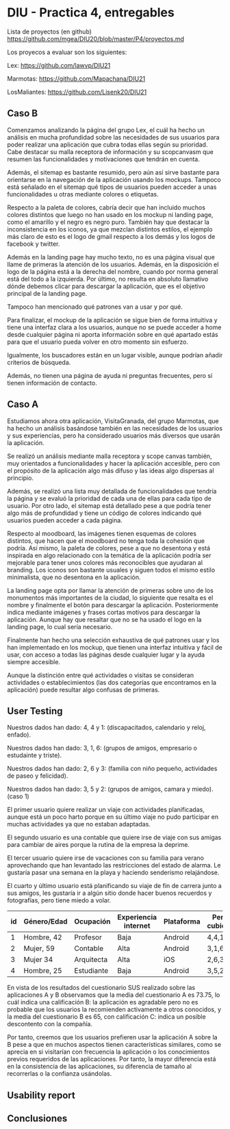 # DIU - Practica 4, entregables

Lista de proyectos (en github) https://github.com/mgea/DIU20/blob/master/P4/proyectos.md

Los proyecos a evaluar son los siguientes:

Lex: https://github.com/lawvp/DIU21

Marmotas: https://github.com/Mapachana/DIU21

LosMaliantes: https://github.com/Lisenk20/DIU21


## Caso B

Comenzamos analizando la página del grupo Lex, el cuál ha hecho un análisis en mucha profundidad sobre las necesidades de sus usuarios para poder realizar una aplicación que cubra todas ellas según su prioridad. Cabe destacar su malla receptora de información y su scopcanvasm que resumen las funcionalidades y motivaciones que tendrán en cuenta.

Además, el sitemap es bastante resumido, pero aún así sirve bastante para orientarse en la navegación de la aplicación usando los mockups. Tampoco está señalado en el sitemap qué tipos de usuarios pueden acceder a unas funcionalidades u otras mediante colores o etiquetas.

Respecto a la paleta de colores, cabría decir que han incluido muchos colores distintos que luego no han usado en los mockup ni landing page, como el amarillo y el negro es negro puro.
También hay que destacar la inconsistencia en los iconos, ya que mezclan distintos estilos, el ejemplo más claro de esto es el logo de gmail respecto a los demás y los logos de facebook y twitter.

Además en la landing page hay mucho texto, no es una página visual que llame de primeras la atención de los usuarios. Además, en la disposición el logo de la página está a la derecha del nombre, cuando por norma general está del todo a la izquierda. Por último, no resulta en absoluto llamativo dónde debemos clicar para descargar la aplicación, que es el objetivo principal de la landing page.

Tampoco han mencionado qué patrones van a usar y por qué.

Para finalizar, el mockup de la aplicación se sigue bien de forma intuitiva y tiene una interfaz clara a los usuarios, aunque no se puede acceder a home desde cualquier página ni aporta información sobre en qué apartado estás para que el usuario pueda volver en otro momento sin esfuerzo.

Igualmente, los buscadores están en un lugar visible, aunque podrían añadir criterios de búsqueda.

Además, no tienen una página de ayuda ni preguntas frecuentes, pero sí tienen información de contacto.

## Caso A

Estudiamos ahora otra aplicación, VisitaGranada, del grupo Marmotas, que ha hecho un análisis basándose también en las necesidades de los usuarios y sus experiencias, pero ha considerado usuarios más diversos que usarán la aplicación.

Se realizó un análisis mediante malla receptora y scope canvas también, muy orientados a funcionalidades y hacer la aplicación accesible, pero con el propósito de la aplicación algo más difuso y las ideas algo dispersas al principio.

Además, se realizó una lista muy detallada de funcionalidades que tendría la página y se evaluó la prioridad de cada una de ellas para cada tipo de usuario. Por otro lado, el sitemap está detallado pese a que podría tener algo más de profundidad y tiene un código de colores indicando qué usuarios pueden acceder a cada página.

Respecto al moodboard, las imágenes tienen esquemas de colores distintos, que hacen que el moodboard no tenga toda la cohesión que podría. Así mismo, la paleta de colores, pese a que no desentona y está inspirada en algo relacionado con la temática de la aplicación podría ser mejorable para tener unos colores más reconocibles que ayudaran al branding. Los iconos son bastante usuales y siguen todos el mismo estilo minimalista, que no desentona en la aplicación.

La landing page opta por llamar la atención de primeras sobre uno de los monumentos más importantes de la ciudad, lo siguiente que resalta es el nombre y finalmente el botón para descargar la aplicación. Posteriormente indica mediante imágenes y frases cortas motivos para descargar la aplicación. Aunque hay que resaltar que no se ha usado el logo en la landing page, lo cual sería necesario.

Finalmente han hecho una selección exhaustiva de qué patrones usar y los han implementado en los mockup, que tienen una interfaz intuitiva y fácil de usar, con acceso a todas las páginas desde cualquier lugar y la ayuda siempre accesible.

Aunque la distinción entre qué actividades o visitas se consideran actividades o establecimientos (las dos categorías que encontramos en la aplicación) puede resultar algo confusas de primeras.

## User Testing

Nuestros dados han dado: 4, 4 y 1: (discapacitados, calendario y reloj, enfado).

Nuestros dados han dado: 3, 1, 6: (grupos de amigos, empresario o estudainte y triste).

Nuestros dados han dado: 2, 6 y 3: (familia con niño pequeño, actividades de paseo y felicidad).

Nuestros dados han dado: 3, 5 y 2: (grupos de amigos, camara y miedo). (caso 1)

El primer usuario quiere realizar un viaje con actividades planificadas, aunque está un poco harto porque en su último viaje no pudo participar en muchas actividades ya que no estaban adaptadas.

El segundo usuario es una contable que quiere irse de viaje con sus amigas para cambiar de aires porque la rutina de la empresa la deprime.

El tercer usuario quiere irse de vacaciones con su familia para verano aprovechando que han levantado las restricciones del estado de alarma. Le gustaría pasar una semana en la playa y haciendo senderismo relajándose.

El cuarto y último usuario está planificando su viaje de fin de carrera junto a sus amigos, les gustaría ir a algún sitio donde hacer buenos recuerdos y fotografías, pero tiene miedo a volar.

| id   | Género/Edad | Ocupación  | Experiencia internet | Plataforma | Perfil cubierto | Test | SUS Score |
| ---- | ----------- | ---------- | -------------------- | ---------- | --------------- | ---- | --------- |
| 1    | Hombre, 42  | Profesor   | Baja                 | Android    | 4,4,1           | A    | 67.5      |
| 2    | Mujer, 59   | Contable   | Alta                 | Android    | 3,1,6           | A    | 80        |
| 3    | Mujer 34    | Arquitecta | Alta                 | iOS        | 2,6,3           | B    | 75        |
| 4    | Hombre, 25  | Estudiante | Baja                 | Android    | 3,5,2           | B    | 55        |

En vista de los resultados del cuestionario SUS realizado sobre las aplicaciones A y B observamos que la media del cuestionario A es 73.75, lo cuál indica una calificación B: la aplicación es agradable pero no es probable que los usuarios la recomienden activamente a otros conocidos, y la media del cuestionario B es 65, con calificación C: indica un posible descontento con la compañía.

Por tanto, creemos que los usuarios prefieren usar la aplicación A sobre la B pese a que en muchos aspectos tienen características similares, como se aprecia en si visitarían con frecuencia la aplicación o los conocimientos previos requeridos de las aplicaciones. Por tanto, la mayor diferencia está en la consistencia de las aplicaciones, su diferencia de tamaño al recorrerlas o la confianza usándolas.

## Usability report





## Conclusiones


